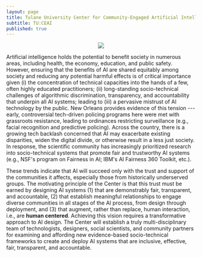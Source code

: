 ```yaml
---
layout: page
title: Tulane University Center for Community-Engaged Artificial Intelligence
subtitle: TU:CEAI
published: true
---
```

<p style="text-align:center;"><img src="{{ 'img/tulogo.png' | relative_url }}"/></p>

Artificial intelligence holds the potential to benefit society in numerous areas, including health, the economy, education, and public safety. However, ensuring that the benefits of AI are shared equitably among society and reducing any potential harmful effects is of critical importance given (i) the concentration of technical capacities into the hands of a few, often highly educated practitioners;  (ii) long-standing socio-technical challenges of algorithmic discrimination, transparency, and accountability that underpin all AI systems; leading to (iii) a pervasive mistrust of AI technology by the public. New Orleans provides evidence of this tension --- early, controversial tech-driven policing programs here were met with grassroots resistance, leading to ordinances restricting surveillance (e.g., facial recognition and predictive policing). Across the country, there is a growing tech backlash concerned that AI may exacerbate existing disparities, widen the digital divide, or otherwise result in a less just society. In response, the scientific community has increasingly prioritized research into socio-technical systems that promote fair and trustworthy AI systems (e.g., NSF's program on Fairness in AI; IBM's AI Fairness 360 Toolkit, etc.).

These trends indicate that AI will succeed only with the trust and support of the communities it affects, especially those from historically underserved groups. The motivating principle of the Center is that this trust must be earned by designing AI systems (1) that are demonstrably fair, transparent, and accountable, (2) that establish meaningful relationships to engage diverse communities in all stages of the AI process, from design through deployment, and (3) that augment, rather than replace, human interaction, i.e., are **human centered**. Achieving this vision requires a transformative approach to AI design. The Center will establish a truly multi-disciplinary team of technologists, designers, social scientists, and community partners for examining and affording new evidence-based socio-technical frameworks to  create and deploy AI systems that are inclusive, effective, fair, transparent, and accountable.
